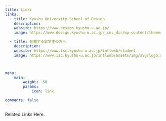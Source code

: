 ```yaml
---
title: Links
links:
  - title: Kyushu University School of Design
    description: 
    website: https://www.design.kyushu-u.ac.jp/
    image: https://www.design.kyushu-u.ac.jp/_cms_dir/wp-content/themes/kid2020/static/images/common/symbol.png

  - title: 在籍する留学生の方へ
    description: 
    website: https://www.isc.kyushu-u.ac.jp/intlweb/student
    image: https://www.isc.kyushu-u.ac.jp/intlweb/assets/img/svg/logo.svg



menu:
    main: 
        weight: -50
        params:
            icon: link

comments: false
---
```



Related Links Here.